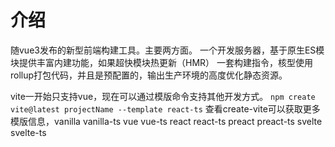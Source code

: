 # 介绍
随vue3发布的新型前端构建工具。主要两方面。
一个开发服务器，基于原生ES模块提供丰富内建功能，如果超快模块热更新（HMR）
一套构建指令，核型使用rollup打包代码，并且是预配置的，输出生产环境的高度优化静态资源。

vite一开始只支持vue，现在可以通过模版命令支持其他开发方式。
`npm create vite@latest projectName --template react-ts`
查看create-vite可以获取更多模版信息，vanilla vanilla-ts vue vue-ts react react-ts preact preact-ts svelte svelte-ts
